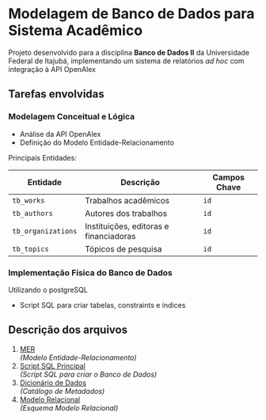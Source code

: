 # Modelagem de Banco de Dados para Sistema Acadêmico
Projeto desenvolvido para a disciplina **Banco de Dados II** da Universidade Federal de Itajubá, implementando um sistema de relatórios *ad hoc* com integração à API OpenAlex

## Tarefas envolvidas

### Modelagem Conceitual e Lógica
- Análise da API OpenAlex  
- Definição do Modelo Entidade-Relacionamento  

Principais Entidades:  
  
| Entidade          | Descrição                                 | Campos Chave |
|-------------------|-------------------------------------------|--------------|
| `tb_works`        | Trabalhos acadêmicos                      | `id`         |
| `tb_authors`      | Autores dos trabalhos                     | `id`         |
| `tb_organizations`| Instituições, editoras e financiadoras    | `id`         |
| `tb_topics`       | Tópicos de pesquisa                       | `id`         |

### Implementação Física do Banco de Dados
Utilizando o postgreSQL  
- Script SQL para criar tabelas, constraints e índices  

## Descrição dos arquivos
1. [MER](./modelagem/entidade_relacionamento.pdf)  
   *(Modelo Entidade-Relacionamento)*  
2. [Script SQL Principal](./modelagem/modelagem_fisica.sql)  
   *(Script SQL para criar o Banco de Dados)*  
3. [Dicionário de Dados](./modelagem/dicionario_dados.md)  
   *(Catálogo de Metadados)*  
4. [Modelo Relacional](./modelagem/modelo_relacional.md)  
   *(Esquema Modelo Relacional)*  

